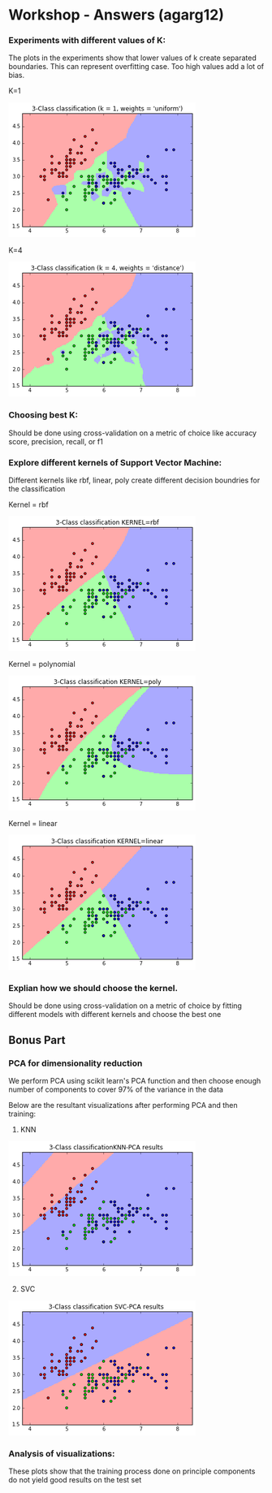 # Workshop - Answers (agarg12)

### Experiments with different values of K:

The plots in the experiments show that lower values of k create separated boundaries. This can represent overfitting case. Too high values add a lot of bias.

K=1

![Low K](k_1.png)

K=4

![High K](k_4.png)


### Choosing best K:

Should be done using cross-validation on a metric of choice like accuracy score, precision, recall, or f1

### Explore different kernels of Support Vector Machine:

Different kernels like rbf, linear, poly create different decision boundries for the classification

Kernel = rbf

![Low K](kernel_rbf.png)

Kernel = polynomial

![Low K](kernel_poly.png)

Kernel = linear

![Low K](kernel_linear.png)

### Explian how we should choose the kernel.

Should be done using cross-validation on a metric of choice by fitting different models with different kernels and choose the best one

## Bonus Part

### PCA for dimensionality reduction

We perform PCA using scikit learn's PCA function and then choose enough number of components to cover 97% of the variance in the data

Below are the resultant visualizations after performing PCA and then training:

1. KNN

![Low K](pca_knn.png)

2. SVC

![Low K](pca_svc.png)

### Analysis of visualizations:

These plots show that the training process done on principle components do not yield good results on the test set 
